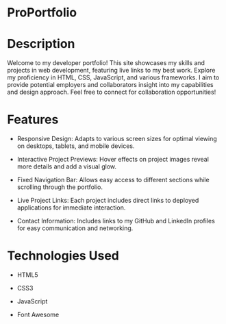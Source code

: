 # ProPortfolio

# Description

Welcome to my developer portfolio! This site showcases my skills and projects in web development, featuring live links to my best work. Explore my proficiency in HTML, CSS, JavaScript, and various frameworks. I aim to provide potential employers and collaborators insight into my capabilities and design approach. Feel free to connect for collaboration opportunities!

# Features

- Responsive Design: Adapts to various screen sizes for optimal viewing on desktops, tablets, and mobile devices.

- Interactive Project Previews: Hover effects on project images reveal more details and add a visual glow.

- Fixed Navigation Bar: Allows easy access to different sections while scrolling through the portfolio.

- Live Project Links: Each project includes direct links to deployed applications for immediate interaction.

- Contact Information: Includes links to my GitHub and LinkedIn profiles for easy communication and networking.

# Technologies Used

- HTML5
  
- CSS3
  
- JavaScript
  
- Font Awesome

# 
